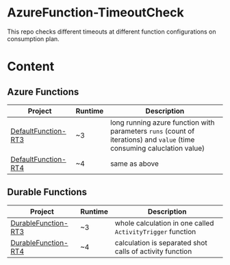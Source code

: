 # AzureFunction-TimeoutCheck
This repo checks different timeouts at different function configurations on consumption plan.

# Content

## Azure Functions
|Project|Runtime|Description|
|-|-|-|
| [DefaultFunction-RT3](https://github.com/tzuehlke/AzureFunction-TimeoutCheck/tree/main/DefaultFunction-RT3) | ~3 | long running azure function with parameters `runs` (count of iterations) and `value` (time consuming caluclation value) |
| [DefaultFunction-RT4](https://github.com/tzuehlke/AzureFunction-TimeoutCheck/tree/main/DefaultFunction-RT4) | ~4 | same as above |

## Durable Functions
|Project|Runtime|Description|
|-|-|-|
| [DurableFunction-RT3](https://github.com/tzuehlke/AzureFunction-TimeoutCheck/tree/main/DurableFunction-RT3) | ~3 | whole calculation in one called `ActivityTrigger` function |
| [DurableFunction-RT4](https://github.com/tzuehlke/AzureFunction-TimeoutCheck/tree/main/DurableFunction-RT4) | ~4 | calculation is separated shot calls of activity function |